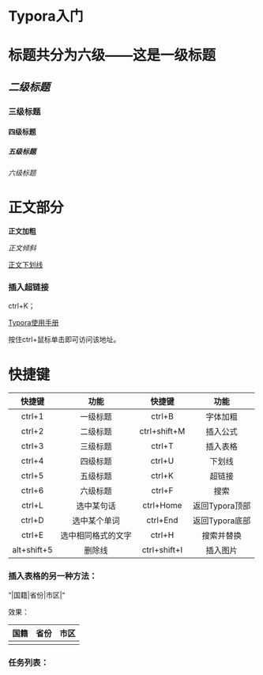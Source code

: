 # Typora入门

# **标题共分为六级——这是一级标题**

## *二级标题*

### 三级标题

#### 四级标题

##### 五级标题

###### 六级标题

# 正文部分

**正文加粗**

*正文倾斜*

<u>正文下划线</u>

### 插入超链接

ctrl+K；

[Typora使用手册](https://blog.csdn.net/SIMBA1949/article/details/79001226)

按住ctrl+鼠标单击即可访问该地址。

# 快捷键

|   快捷键    |        功能        |    快捷键    |      功能      |
| :---------: | :----------------: | :----------: | :------------: |
|   ctrl+1    |      一级标题      |    ctrl+B    |    字体加粗    |
|   ctrl+2    |      二级标题      | ctrl+shift+M |    插入公式    |
|   ctrl+3    |      三级标题      |    ctrl+T    |    插入表格    |
|   ctrl+4    |      四级标题      |    ctrl+U    |     下划线     |
|   ctrl+5    |      五级标题      |    ctrl+K    |     超链接     |
|   ctrl+6    |      六级标题      |    ctrl+F    |      搜索      |
|   ctrl+L    |     选中某句话     |  ctrl+Home   | 返回Typora顶部 |
|   ctrl+D    |    选中某个单词    |   ctrl+End   | 返回Typora底部 |
|   ctrl+E    | 选中相同格式的文字 |    ctrl+H    |   搜索并替换   |
| alt+shift+5 |       删除线       | ctrl+shift+I |    插入图片    |



### 插入表格的另一种方法：

”|国籍|省份|市区|“

效果：

| 国籍 | 省份 | 市区 |
| ---- | ---- | ---- |
|      |      |      |

### 任务列表：

